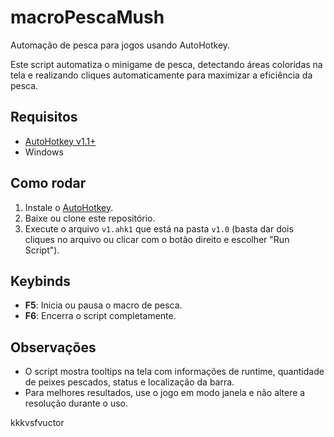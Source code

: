 # macroPescaMush

Automação de pesca para jogos usando AutoHotkey.

Este script automatiza o minigame de pesca, detectando áreas coloridas na tela e realizando cliques automaticamente para maximizar a eficiência da pesca.

## Requisitos

- [AutoHotkey v1.1+](https://www.autohotkey.com/)
- Windows

## Como rodar

1. Instale o [AutoHotkey](https://www.autohotkey.com/).
2. Baixe ou clone este repositório.
3. Execute o arquivo `v1.ahk1` que está na pasta `v1.0` (basta dar dois cliques no arquivo ou clicar com o botão direito e escolher "Run Script").

## Keybinds

- **F5**: Inicia ou pausa o macro de pesca.
- **F6**: Encerra o script completamente.

## Observações

- O script mostra tooltips na tela com informações de runtime, quantidade de peixes pescados, status e localização da barra.
- Para melhores resultados, use o jogo em modo janela e não altere a resolução durante o uso.

kkkvsfvuctor
